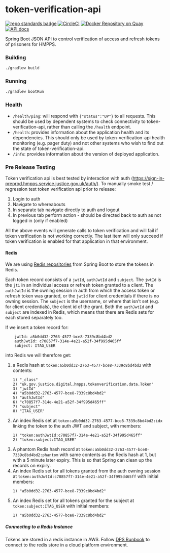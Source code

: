 # token-verification-api

[![repo standards badge](https://img.shields.io/badge/dynamic/json?color=blue&style=flat&logo=github&label=MoJ%20Compliant&query=%24.result&url=https%3A%2F%2Foperations-engineering-reports.cloud-platform.service.justice.gov.uk%2Fapi%2Fv1%2Fcompliant_public_repositories%2Ftoken-verification-api)](https://operations-engineering-reports.cloud-platform.service.justice.gov.uk/public-github-repositories.html#token-verification-api "Link to report")
[![CircleCI](https://circleci.com/gh/ministryofjustice/token-verification-api/tree/main.svg?style=svg)](https://circleci.com/gh/ministryofjustice/token-verification-api)
[![Docker Repository on Quay](https://quay.io/repository/hmpps/token-verification-api/status)](https://quay.io/repository/hmpps/token-verification-api)
[![API docs](https://img.shields.io/badge/API_docs-view-85EA2D.svg?logo=swagger)](https://token-verification-api-dev.prison.service.justice.gov.uk/swagger-ui/index.html?configUrl=/v3/api-docs)

Spring Boot JSON API to control verification of access and refresh tokens of prisoners for HMPPS.
 
### Building

```bash
./gradlew build
```

### Running

```bash
./gradlew bootRun
```

### Health

- `/health/ping`: will respond with `{"status":"UP"}` to all requests.  This should be used by dependent systems to check connectivity to token-verification-api,
rather than calling the `/health` endpoint.
- `/health`: provides information about the application health and its dependencies.  This should only be used
by token-verification-api health monitoring (e.g. pager duty) and not other systems who wish to find out the state of token-verification-api.
- `/info`: provides information about the version of deployed application.

### Pre Release Testing

Token verification api is best tested by interaction with auth (https://sign-in-preprod.hmpps.service.justice.gov.uk/auth/).  To manually smoke test / regression test token verification api prior to release:

1. Login to auth
1. Navigate to whereabouts
1. In separate tab navigate directly to auth and logout
1. In previous tab perform action - should be directed back to auth as not logged in (only if enabled)

All the above events will generate calls to token verification and will fail if token verification is not working correctly.  The last item will only succeed if token verification is enabled for that application in that environment.

#### Redis

We are using [Redis repositories](https://docs.spring.io/spring-data/data-redis/docs/current/reference/html/#redis.repositories) 
from Spring Boot to store the tokens in Redis.

Each token record consists of a `jwtId`, `authJwtId` and `subject`.  The `jwtId` is the `jti` in an individual access
or refresh token granted to a client.  The `authJwtId` is the owning session in auth from which the access token or
refresh token was granted, or the `jwtId` for client credentials if there is no owning session.  The `subject` is the
username, or where that isn't set (e.g. for client credentials), the client id of the grant.  Both the `authJwtId` and
 `subject` are indexed in Redis, which means that there are Redis sets for each stored separately too.

If we insert a token record for:
```
    jwtId: a5b0dd32-2763-4577-bce8-7339c8bd4bd2
    authJwtId: c70857f7-314e-4e21-a52f-34f995d465ff
    subject: ITAG_USER
```
 into Redis we will therefore get:
1. a Redis hash at `token:a5b0dd32-2763-4577-bce8-7339c8bd4bd2` with contents:
    ```
    1) "_class"
    2) "uk.gov.justice.digital.hmpps.tokenverification.data.Token"
    3) "jwtId"
    4) "a5b0dd32-2763-4577-bce8-7339c8bd4bd2"
    5) "authJwtId"
    6) "c70857f7-314e-4e21-a52f-34f995d465ff"
    7) "subject"
    8) "ITAG_USER"
    ```
1. An index Redis set at `token:a5b0dd32-2763-4577-bce8-7339c8bd4bd2:idx` linking the token to the auth JWT and 
    subject, with members:
    ```
    1) "token:authJwtId:c70857f7-314e-4e21-a52f-34f995d465ff"
    2) "token:subject:ITAG_USER"
    ```
1. A phantom Redis hash record at `token:a5b0dd32-2763-4577-bce8-7339c8bd4bd2:phantom` with same contents as the Redis
 hash at 1, but with a 5 minute later expiry.  This is so that Spring can clean up the records on expiry. 
1. An index Redis set for all tokens granted from the auth owning session at
 `token:authJwtId:c70857f7-314e-4e21-a52f-34f995d465ff` with initial members:
    ```
    1) "a5b0dd32-2763-4577-bce8-7339c8bd4bd2"
    
    ```
1. An index Redis set for all tokens granted for the subject at `token:subject:ITAG_USER` with initial members:
    ```
    1) "a5b0dd32-2763-4577-bce8-7339c8bd4bd2"
    ```

##### Connecting to a Redis Instance

Tokens are stored in a redis instance in AWS.  Follow [DPS Runbook](https://dsdmoj.atlassian.net/wiki/spaces/NOM/pages/1739325587/DPS+Runbook#Connecting-to-elasticache-to-view-existing-sessions)
to connect to the redis store in a cloud platform environment.


